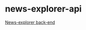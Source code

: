 # news-explorer-api
[News-explorer back-end](https://api.news-explorer.students.nomoredomainssbs.ru)
